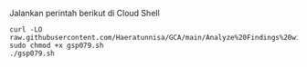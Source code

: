 Jalankan perintah berikut di Cloud Shell
```
curl -LO raw.githubusercontent.com/Haeratunnisa/GCA/main/Analyze%20Findings%20with%20Security%20Command%20Center/gsp079.sh
sudo chmod +x gsp079.sh
./gsp079.sh
